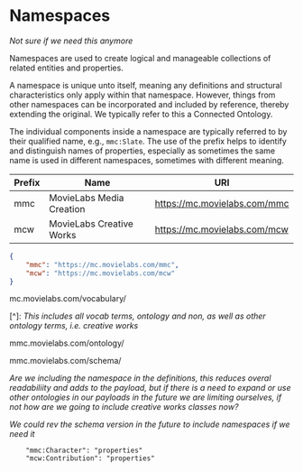 # Namespaces



*Not sure if we need this anymore*





Namespaces are used to create logical and manageable collections of related entities and properties.

A namespace is unique unto itself, meaning any definitions and structural characteristics only apply within that namespace. However, things from other namespaces can be incorporated and included by reference, thereby extending the original. We typically refer to this a Connected Ontology.

The individual components inside a namespace are typically referred to by their qualified name, e.g., ``mmc:Slate``. The use of the prefix helps to identify and distinguish names of properties, especially as sometimes the same name is used in different namespaces, sometimes with different meaning.

| Prefix | Name                     | URI                          |
| ------ | ------------------------ | ---------------------------- |
| mmc    | MovieLabs Media Creation | https://mc.movielabs.com/mmc |
| mcw    | MovieLabs Creative Works | https://mc.movielabs.com/mcw |



```json
{
    "mmc": "https://mc.movielabs.com/mmc",
    "mcw": "https://mc.movielabs.com/mcw"
}
```



mc.movielabs.com/vocabulary/

[^]: *This includes all vocab terms, ontology and non, as well as other ontology terms, i.e. creative works*

mmc.movielabs.com/ontology/

mmc.movielabs.com/schema/



*Are we including the namespace in the definitions, this reduces overal readabiliity and adds to the payload, but if 
there is a need to expand or use other ontologies in our payloads in the future we are limiting ourselves, if not 
how are we going to include creative works classes now?*

*We could rev the schema version in the future to include namespaces if we need it*

```angular2html
    "mmc:Character": "properties"
    "mcw:Contribution": "properties"
```




